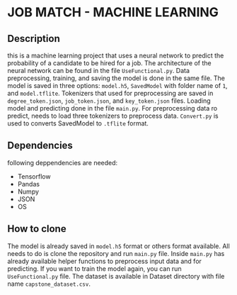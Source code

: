 # JOB MATCH - MACHINE LEARNING

## Description
this is a machine learning project that uses a neural network to predict the probability of a candidate to be hired for a job.
The architecture of the neural network can be found in the file `UseFunctional.py`. Data preprocessing, training, and 
saving the model is done in the same file.
The model is saved in three options: `model.h5`, `SavedModel` with folder name of `1`, and `model.tflite`.
Tokenizers that used for preprocessing are saved in `degree_token.json`, `job_token.json`, and `key_token.json` files.
Loading model and predicting done in the file `main.py`. For preprocessing data ro predict, needs to load three tokenizers
to preprocess data.
`Convert.py` is used to converts SavedModel to `.tflite` format. 

## Dependencies

following deppendencies are needed:
* Tensorflow
* Pandas
* Numpy
* JSON
* OS

## How to clone
The model is already saved in `model.h5` format or others format available. All needs to do is
clone the repository and run `main.py` file. Inside `main.py` has already available helper functions
to preprocess input data and for predicting. If you want to train the model again, you can run 
`UseFunctional.py` file. The dataset is available in Dataset directory with file name
`capstone_dataset.csv`.
